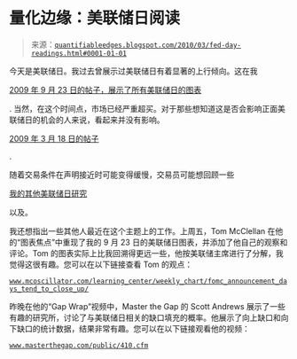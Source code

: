 <!--yml

分类：未分类

日期：2024-05-18 13:03:11

-->

# 量化边缘：美联储日阅读

> 来源：[`quantifiableedges.blogspot.com/2010/03/fed-day-readings.html#0001-01-01`](http://quantifiableedges.blogspot.com/2010/03/fed-day-readings.html#0001-01-01)

今天是美联储日。我过去曾展示过美联储日有着显著的上行倾向。这在我

[2009 年 9 月 23 日的帖子，展示了所有美联储日的图表](http://quantifiableedges.blogspot.com/2009/09/long-term-look-at-fed-days.html)

. 当然，在这个时间点，市场已经严重超买。对于那些想知道这是否会影响正面美联储日的机会的人来说，看起来并没有影响。

[2009 年 3 月 18 日的帖子](http://quantifiableedges.blogspot.com/2009/03/when-s-is-overbought-going-in-to-fed.html)

.

随着交易条件在声明接近时可能变得缓慢，交易员可能想回顾一些

[我的其他美联储日研究](http://quantifiableedges.blogspot.com/search/label/Fed%20Study)

以及。

我还想指出一些其他人最近在这个主题上的工作。上周五，Tom McClellan 在他的“图表焦点”中重现了我的 9 月 23 日的美联储日图表，并添加了他自己的观察和评论。Tom 的图表实际上比我回溯得更远一些，他按美联储主席进行了分解，我觉得这很有趣。您可以在以下链接查看 Tom 的观点：

[`www.mcoscillator.com/learning_center/weekly_chart/fomc_announcement_days_tend_to_close_up/`](http://www.mcoscillator.com/learning_center/weekly_chart/fomc_announcement_days_tend_to_close_up/)

昨晚在他的“Gap Wrap”视频中，Master the Gap 的 Scott Andrews 展示了一些有趣的研究所，讨论了与美联储日相关的缺口填充的概率。他展示了向上缺口和向下缺口的统计数据，结果非常有趣。您可以在以下链接观看他的视频：

[`www.masterthegap.com/public/410.cfm`](http://www.masterthegap.com/public/410.cfm)
